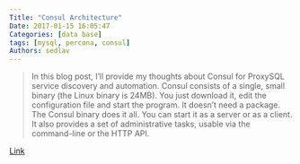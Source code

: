 ```yaml
---
Title: "Consul Architecture"
Date: 2017-01-15 16:05:47
Categories: [data base]
tags: [mysql, percona, consul]
Authors: sedlav
---
```


> In this blog post, I’ll provide my thoughts about Consul for ProxySQL service discovery and automation. Consul consists of a single, small binary (the Linux binary is 24MB). You just download it, edit the configuration file and start the program. It doesn’t need a package. The Consul binary does it all. You can start it as a server or as a client. It also provides a set of administrative tasks, usable via the command-line or the HTTP API.

[Link](https://www.percona.com/blog/2016/10/10/consul-architecture/)
